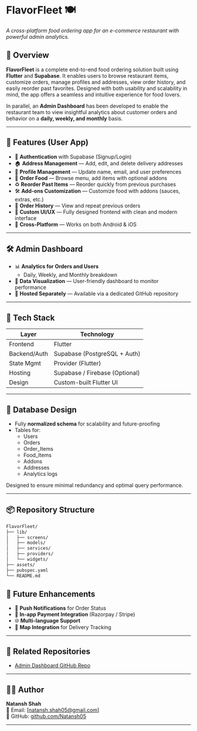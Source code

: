 # FlavorFleet 🍽️  
*A cross-platform food ordering app for an e-commerce restaurant with powerful admin analytics.*

## 🚀 Overview

**FlavorFleet** is a complete end-to-end food ordering solution built using **Flutter** and **Supabase**. It enables users to browse restaurant items, customize orders, manage profiles and addresses, view order history, and easily reorder past favorites. Designed with both usability and scalability in mind, the app offers a seamless and intuitive experience for food lovers.

In parallel, an **Admin Dashboard** has been developed to enable the restaurant team to view insightful analytics about customer orders and behavior on a **daily, weekly, and monthly** basis.

---

## 📲 Features (User App)

- 🔐 **Authentication** with Supabase (Signup/Login)
- 🏠 **Address Management** — Add, edit, and delete delivery addresses
- 👤 **Profile Management** — Update name, email, and user preferences
- 🍔 **Order Food** — Browse menu, add items with optional addons
- ♻️ **Reorder Past Items** — Reorder quickly from previous purchases
- 🛠️ **Add-ons Customization** — Customize food with addons (sauces, extras, etc.)
- 📜 **Order History** — View and repeat previous orders
- 🎨 **Custom UI/UX** — Fully designed frontend with clean and modern interface
- 📱 **Cross-Platform** — Works on both Android & iOS

---

## 🛠️ Admin Dashboard

- 📊 **Analytics for Orders and Users**
  - Daily, Weekly, and Monthly breakdown
- 🧠 **Data Visualization** — User-friendly dashboard to monitor performance
- 🔗 **Hosted Separately** — Available via a dedicated GitHub repository

---

## 🧰 Tech Stack

| Layer        | Technology        |
|--------------|-------------------|
| Frontend     | Flutter            |
| Backend/Auth | Supabase (PostgreSQL + Auth) |
| State Mgmt   | Provider (Flutter) |
| Hosting      | Supabase / Firebase (Optional) |
| Design       | Custom-built Flutter UI |

---

## 🧱 Database Design

- Fully **normalized schema** for scalability and future-proofing
- Tables for:
  - Users
  - Orders
  - Order_Items
  - Food_Items
  - Addons
  - Addresses
  - Analytics logs

Designed to ensure minimal redundancy and optimal query performance.

---

## 📦 Repository Structure

```bash
FlavorFleet/
├── lib/
│   ├── screens/
│   ├── models/
│   ├── services/
│   ├── providers/
│   └── widgets/
├── assets/
├── pubspec.yaml
└── README.md
```

## 🚧 Future Enhancements

- 🔔 **Push Notifications** for Order Status  
- 🧾 **In-app Payment Integration** (Razorpay / Stripe)  
- 🌐 **Multi-language Support**  
- 📍 **Map Integration** for Delivery Tracking  

---

## 🔗 Related Repositories

- [Admin Dashboard GitHub Repo](https://github.com/Natansh05/flavorfleet-admin) <!-- Replace with actual link -->

---

## 🧑‍💻 Author

**Natansh Shah**  
📧 Email: [natansh.shah05@gmail.com]  
🔗 GitHub: [github.com/Natansh05](https://github.com/Natansh05)

---

